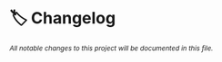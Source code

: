 # 🏷️ Changelog

<sub><i>All notable changes to this project will be documented in this file.</i></sub>

<!-- CHANGELOG_ENTRY -->
